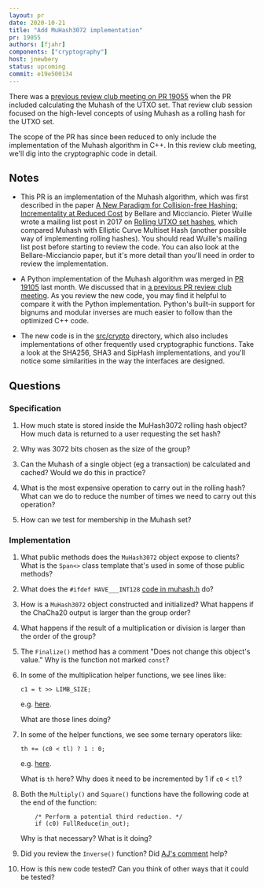 ```yaml
---
layout: pr
date: 2020-10-21
title: "Add MuHash3072 implementation"
pr: 19055
authors: [fjahr]
components: ["cryptography"]
host: jnewbery
status: upcoming
commit: e19e500134
---
```


There was a [previous review club meeting on PR 19055](./19055) when the PR
included calculating the Muhash of the UTXO set. That review club session
focused on the high-level concepts of using Muhash as a rolling hash for the
UTXO set.

The scope of the PR has since been reduced to only include the implementation
of the Muhash algorithm in C++. In this review club meeting, we'll dig into the
cryptographic code in detail.

## Notes

- This PR is an implementation of the Muhash algorithm, which was first described
  in the paper [A New Paradigm for Collision-free Hashing: Incrementality at
  Reduced Cost](https://cseweb.ucsd.edu/~mihir/papers/inchash.pdf) by Bellare
  and Micciancio. Pieter Wuille wrote a mailing list post in 2017 on [Rolling
  UTXO set
  hashes](https://lists.linuxfoundation.org/pipermail/bitcoin-dev/2017-May/014337.html),
  which compared Muhash with Elliptic Curve Multiset Hash (another possible way
  of implementing rolling hashes). You should read Wuille's mailing list post
  before starting to review the code. You can also look at the Bellare-Micciancio
  paper, but it's more detail than you'll need in order to review the
  implementation.

- A Python implementation of the Muhash algorithm was merged in [PR
  19105](https://github.com/bitcoin/bitcoin/pull/19105) last month. We
  discussed that in [a previous PR review club meeting](./19105). As you review
  the new code, you may find it helpful to compare it with the Python
  implementation. Python's built-in support for bignums and modular inverses are
  much easier to follow than the optimized C++ code.

- The new code is in the
  [src/crypto](https://github.com/bitcoin-core-review-club/bitcoin/tree/pr19055-2/src/crypto)
  directory, which also includes implementations of other frequently used
  cryptographic functions. Take a look at the SHA256, SHA3 and SipHash
  implementations, and you'll notice some similarities in the way the interfaces
  are designed.

## Questions

### Specification

1. How much state is stored inside the MuHash3072 rolling hash object? How much
   data is returned to a user requesting the set hash?

2. Why was 3072 bits chosen as the size of the group?

3. Can the Muhash of a single object (eg a transaction) be calculated and cached?
   Would we do this in practice?

4. What is the most expensive operation to carry out in the rolling hash? What can
   we do to reduce the number of times we need to carry out this operation?

5. How can we test for membership in the Muhash set?

### Implementation

1. What public methods does the `MuHash3072` object expose to clients? What is the
   `Span<>` class template that's used in some of those public methods?

2. What does the `#ifdef HAVE___INT128` [code in
   muhash.h](https://github.com/bitcoin-core-review-club/bitcoin/blob/e19e50013478c6b7066aa2c9f7e0d0ee7219e837/src/crypto/muhash.h#L17)
   do?

3. How is a `MuHash3072` object constructed and initialized? What happens if the
   ChaCha20 output is larger than the group order?

4. What happens if the result of a multiplication or division is larger than
   the order of the group?

5. The `Finalize()` method has a comment "Does not change this object's value."
   Why is the function not marked `const`?

6. In some of the multiplication helper functions, we see lines like:

   `c1 = t >> LIMB_SIZE;`

   e.g. [here](https://github.com/bitcoin-core-review-club/bitcoin/blob/e19e50013478c6b7066aa2c9f7e0d0ee7219e837/src/crypto/muhash.cpp#L51).

   What are those lines doing?

7. In some of the helper functions, we see some ternary operators like:

   `th += (c0 < tl) ? 1 : 0;`

   e.g. [here](https://github.com/bitcoin-core-review-club/bitcoin/blob/e19e50013478c6b7066aa2c9f7e0d0ee7219e837/src/crypto/muhash.cpp#L88).

   What is `th` here? Why does it need to be incremented by 1 if `c0` < `tl`?

8. Both the `Multiply()` and `Square()` functions have the following code at
   the end of the function:

   ```
       /* Perform a potential third reduction. */
       if (c0) FullReduce(in_out);
   ```

   Why is that necessary? What is it doing?

9. Did you review the `Inverse()` function? Did [AJ's
   comment](https://github.com/bitcoin/bitcoin/pull/19055#discussion_r492832419)
   help? 

10. How is this new code tested? Can you think of other ways that it could be
    tested?

<!-- TODO: After meeting, uncomment and add meeting log between the irc tags
## Meeting Log

{% irc %}
{% endirc %}
-->
